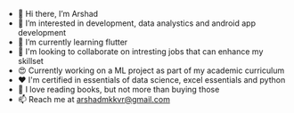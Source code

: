 - 👋 Hi there, I’m Arshad
- 👀 I’m interested in development, data analystics and android app development
- 🌱 I’m currently learning flutter
- 💞️ I'm looking to collaborate on intresting jobs that can enhance my skillset
- 😍 Currently working on a ML project as part of my academic curriculum 
- ❤️ I'm certified in essentials of data science, excel essentials and python
- 📖 I love reading books, but not more than buying those
- 📫 Reach me at arshadmkkvr@gmail.com
